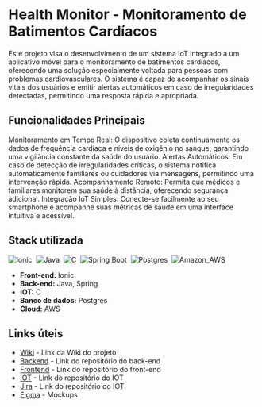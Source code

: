 # Health Monitor - Monitoramento de Batimentos Cardíacos

Este projeto visa o desenvolvimento de um sistema IoT integrado a um aplicativo móvel para o monitoramento de batimentos cardíacos, oferecendo uma solução especialmente voltada para pessoas com problemas cardiovasculares. O sistema é capaz de acompanhar os sinais vitais dos usuários e emitir alertas automáticos em caso de irregularidades detectadas, permitindo uma resposta rápida e apropriada.

## Funcionalidades Principais

Monitoramento em Tempo Real: O dispositivo coleta continuamente os dados de frequência cardíaca e níveis de oxigênio no sangue, garantindo uma vigilância constante da saúde do usuário.
Alertas Automáticos: Em caso de detecção de irregularidades críticas, o sistema notifica automaticamente familiares ou cuidadores via mensagens, permitindo uma intervenção rápida.
Acompanhamento Remoto: Permita que médicos e familiares monitorem sua saúde à distância, oferecendo segurança adicional.
Integração IoT Simples: Conecte-se facilmente ao seu smartphone e acompanhe suas métricas de saúde em uma interface intuitiva e acessível.

## Stack utilizada
![Ionic](https://img.shields.io/badge/Ionic-3880FF?style=for-the-badge&logo=ionic&logoColor=white)&nbsp;
![Java](https://img.shields.io/badge/Java-ED8B00?style=for-the-badge&logo=java&logoColor=white)&nbsp;
![C](https://img.shields.io/badge/C-00599C?style=for-the-badge&logo=c&logoColor=white)&nbsp;
![Spring Boot](https://img.shields.io/badge/Spring-6DB33F?style=for-the-badge&logo=spring&logoColor=white)&nbsp;
![Postgres](https://img.shields.io/badge/PostgreSQL-316192?style=for-the-badge&logo=postgresql&logoColor=white)&nbsp;
![Amazon_AWS](https://img.shields.io/badge/Amazon_AWS-FF9900?style=for-the-badge&logo=amazonaws&logoColor=white)&nbsp;

* **Front-end:** Ionic
* **Back-end:** Java, Spring
* **IOT:** C
* **Banco de dados:** Postgres 
* **Cloud:** AWS

## Links úteis
- [Wiki](https://github.com/Gabriel7fs/health-monitor/wiki/Health-Monitor-‐-Solução-para-o-Monitoramento-Cardíaco) - Link da Wiki do projeto
- [Backend](https://github.com/Gabriel7fs/backend-health-monitor) - Link do repositório do back-end
- [Frontend](https://github.com/Gabriel7fs/frontend-health-monitor) - Link do repositório do front-end
- [IOT](https://github.com/Gabriel7fs/health-monitor-iot) - Link do repositório do IOT
- [Jira](https://gabrielfs86.atlassian.net/jira/software/projects/PHM/boards/2?atlOrigin=eyJpIjoiZDUxNzczNzk5OThlNDM2ZWIzZTMzNjQyNzExOTU3MjYiLCJwIjoiaiJ9) - Link do repositório do IOT
- [Figma](https://www.figma.com/proto/SRugCUC42ZkaDxU8i3bWDz/Health-Monitor?node-id=0-1&t=SfVAw0eg87TpCmve-1) - Mockups
